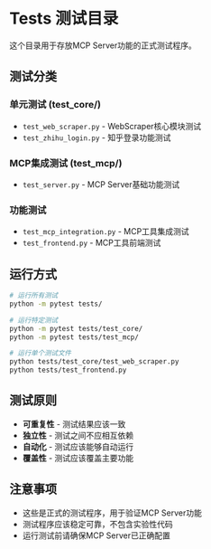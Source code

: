 # Tests 测试目录

这个目录用于存放MCP Server功能的正式测试程序。

## 测试分类

### 单元测试 (test_core/)
- `test_web_scraper.py` - WebScraper核心模块测试
- `test_zhihu_login.py` - 知乎登录功能测试

### MCP集成测试 (test_mcp/)
- `test_server.py` - MCP Server基础功能测试

### 功能测试
- `test_mcp_integration.py` - MCP工具集成测试
- `test_frontend.py` - MCP工具前端测试

## 运行方式

```bash
# 运行所有测试
python -m pytest tests/

# 运行特定测试
python -m pytest tests/test_core/
python -m pytest tests/test_mcp/

# 运行单个测试文件
python tests/test_core/test_web_scraper.py
python tests/test_frontend.py
```

## 测试原则

- **可重复性** - 测试结果应该一致
- **独立性** - 测试之间不应相互依赖
- **自动化** - 测试应该能够自动运行
- **覆盖性** - 测试应该覆盖主要功能

## 注意事项

- 这些是正式的测试程序，用于验证MCP Server功能
- 测试程序应该稳定可靠，不包含实验性代码
- 运行测试前请确保MCP Server已正确配置
